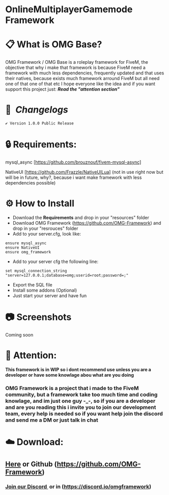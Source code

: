# OnlineMultiplayerGamemode Framework

# :clipboard: **What is OMG Base?**

OMG Framework / OMG Base is a roleplay framework for FiveM, the objective that why i make that framework is because FiveM need a framework with much less dependencies, frequently updated and that uses their natives, because exists much framework arround FiveM but all need one of that one of that etc
I hope everyone like the idea and if you want support this project just:
***Read the "attention section"***

# :memo:  ***Changelogs***

```
✔️ Version 1.0.0 Public Release
```

# :lock: **Requirements:**

mysql_async [https://github.com/brouznouf/fivem-mysql-async]

NativeUI [https://github.com/FrazzIe/NativeUILua] (not in use right now but will be in future, why?, because i want make framework with less dependencies possible)

# :gear: **How to Install**

- Download the **Requirements** and drop in your "resources" folder
- Download OMG Framework (https://github.com/OMG-Framework) and drop in your "resrouces" folder
- Add to your server.cfg, look like:
```
ensure mysql_async
ensure NativeUI
ensure omg_framework
```
- Add to your server cfg the following line:
```
set mysql_connection_string "server=127.0.0.1;database=omg;userid=root;password=;"
```
- Export the SQL file
- Install some addons (Optional)
- Just start your server and have fun

# :camera: **Screenshots**

Coming soon

# :bookmark: **Attention:**
**This framework is in WIP so i dont recommend use unless you are a developer or have some knowlage abou what are you doing**

### OMG Framework is a project that i made to the FiveM community, but a framework take too much time and coding knowlage, and im just one guy -_-, so if you are a developer and are you reading this i invite you to join our development team, every help is needed so if you want help join the discord and send me a DM or just talk in chat

# :cloud: **Download:**

## [Here](https://github.com/OMG-Framework) or Github (https://github.com/OMG-Framework)
### [Join our Discord ](https://discord.gg/84ND2UQ) or in (https://discord.io/omgframework)
